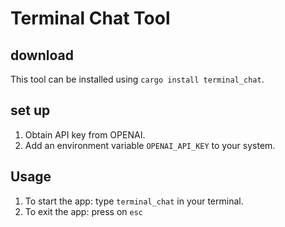 # Terminal Chat Tool

## download

This tool can be installed using `cargo install terminal_chat`.

## set up

1. Obtain API key from OPENAI. 
2. Add an environment variable `OPENAI_API_KEY` to your system. 


## Usage

1. To start the app: type `terminal_chat` in your terminal.
2. To exit the app: press on `esc`